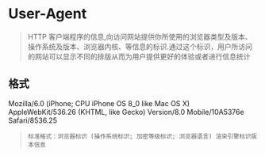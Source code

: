 # User-Agent

> HTTP 客户端程序的信息,向访问网站提供你所使用的浏览器类型及版本、操作系统及版本、浏览器内核、等信息的标识.通过这个标识，用户所访问的网站可以显示不同的排版从而为用户提供更好的体验或者进行信息统计

## 格式

Mozilla/6.0 (iPhone; CPU iPhone OS 8_0 like Mac OS X) AppleWebKit/536.26 (KHTML, like Gecko) Version/8.0 Mobile/10A5376e Safari/8536.25

> `标准格式：浏览器标识 (操作系统标识; 加密等级标识; 浏览器语言) 渲染引擎标识版本信息`
